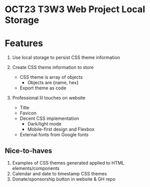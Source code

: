 # OCT23 T3W3 Web Project Local Storage

# Features

1. Use local storage to persist CSS theme information
2. Create CSS theme information to store
    - CSS theme is array of objects
        - Objects are {name, hex}
    - Export theme as code

3. Professional lil touches on website
    - Title 
    - Favicon
    - Decent CSS implementation
        - Dark/light mode
        - Mobile-first design and Flexbox
    - External fonts from Google fonts


## Nice-to-haves

1. Examples of CSS themes generated applied to HTML elements/components
2. Calendar and date to timestamp CSS themes
3. Donate/sponsorship button in website & GH repo